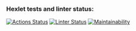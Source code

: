 ### Hexlet tests and linter status:
[![Actions Status](https://github.com/Campi001/java-project-lvl1/workflows/hexlet-check/badge.svg)](https://github.com/Campi001/java-project-lvl1/actions)
[![Linter Status](https://github.com/Campi001/java-project-lvl1/actions/workflows/main.yml/badge.svg)](https://github.com/Campi001/java-project-lvl1/actions/workflows/main.yml)
[![Maintainability](https://api.codeclimate.com/v1/badges/a99a88d28ad37a79dbf6/maintainability)](https://codeclimate.com/github/codeclimate/codeclimate/maintainability)